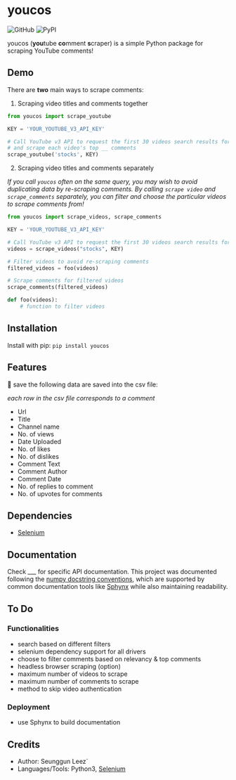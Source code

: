 # youcos

![GitHub](https://img.shields.io/github/license/seungguini/youcos)
![PyPI](https://img.shields.io/pypi/v/youcos)

youcos (**you**tube **co**mment **s**craper) is a simple Python package for scraping YouTube comments!


## Demo
There are **two** main ways to scrape comments:

1. Scraping video titles and comments together
```python
from youcos import scrape_youtube

KEY = 'YOUR_YOUTUBE_V3_API_KEY'

# Call YouTube v3 API to request the first 30 videos search results for 'stocks'
# and scrape each video's top __ comments
scrape_youtube('stocks', KEY)
```

2. Scraping video titles and comments separately

_If you call `youcos` often on the same query, you may wish to avoid duplicating data by re-scraping comments._
_By calling `scrape video` and `scrape_comments` separately, you can filter and choose_
_the particular videos to scrape comments from!_

```python
from youcos import scrape_videos, scrape_comments

KEY = 'YOUR_YOUTUBE_V3_API_KEY'

# Call YouTube v3 API to request the first 30 videos search results for 'stocks'
videos = scrape_videos("stocks", KEY)

# Filter videos to avoid re-scraping comments
filtered_videos = foo(videos)

# Scrape comments for filtered videos
scrape_comments(filtered_videos)

def foo(videos):
    # function to filter videos
```
## Installation   
Install with pip:
`pip install youcos`

## Features
:page_facing_up: save the following data are saved into the csv file:

_each row in the csv file corresponds to a comment_

- Url
- Title
- Channel name
- No. of views
- Date Uploaded
- No. of likes
- No. of dislikes
- Comment Text
- Comment Author
- Comment Date
- No. of replies to comment
- No. of upvotes for comments

## Dependencies
- [Selenium](https://www.selenium.dev/)

## Documentation
Check ___ for specific API documentation. This project was documented following the [numpy docstring conventions](https://github.com/numpy/numpy/blob/master/doc/HOWTO_DOCUMENT.rst.txt),
which are supported by common documentation tools like [Sphynx](https://www.sphinx-doc.org/) while also maintaining readability.

## To Do
### Functionalities
- search based on different filters
- selenium dependency support for all drivers
- choose to filter comments based on relevancy & top comments
- headless browser scraping (option)
- maximum number of videos to scrape
- maximum number of comments to scrape
- method to skip video authentication
### Deployment
- use Sphynx to build documentation

## Credits
- Author: Seunggun Leez`
- Languages/Tools: Python3, [Selenium](https://www.selenium.dev/)